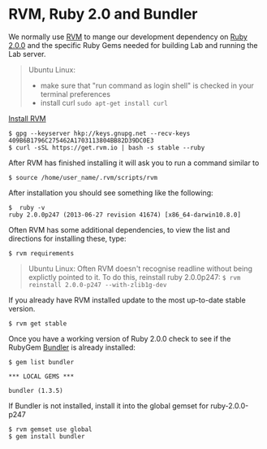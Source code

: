 # RVM, Ruby 2.0 and Bundler

We normally use [RVM](https://rvm.io/) to mange our development dependency on [Ruby 2.0.0](http://www.ruby-lang.org/en/)
and the specific Ruby Gems needed for building Lab and running the Lab server.

> Ubuntu Linux:
> - make sure that "run command as login shell" is checked in your terminal preferences
> - install curl `sudo apt-get install curl`

[Install RVM](https://rvm.io/rvm/install/)

    $ gpg --keyserver hkp://keys.gnupg.net --recv-keys 409B6B1796C275462A1703113804BB82D39DC0E3
    $ curl -sSL https://get.rvm.io | bash -s stable --ruby

After RVM has finished installing it will ask you to run a command similar to

    $ source /home/user_name/.rvm/scripts/rvm

After installation you should see something like the following:

    $  ruby -v
    ruby 2.0.0p247 (2013-06-27 revision 41674) [x86_64-darwin10.8.0]

Often RVM has some additional dependencies, to view the list and directions for installing these, type:

    $ rvm requirements

> Ubuntu Linux: Often RVM doesn't recognise readline without being explictly pointed to it.
> To do this, reinstall ruby 2.0.0p247: `$ rvm reinstall 2.0.0-p247 --with-zlib1g-dev`

If you already have RVM installed update to the most up-to-date stable version.

    $ rvm get stable

Once you have a working version of Ruby 2.0.0 check to see if the RubyGem [Bundler](http://gembundler.com/)
is already installed:

    $ gem list bundler

    *** LOCAL GEMS ***

    bundler (1.3.5)

If Bundler is not installed, install it into the global gemset for ruby-2.0.0-p247

    $ rvm gemset use global
    $ gem install bundler
